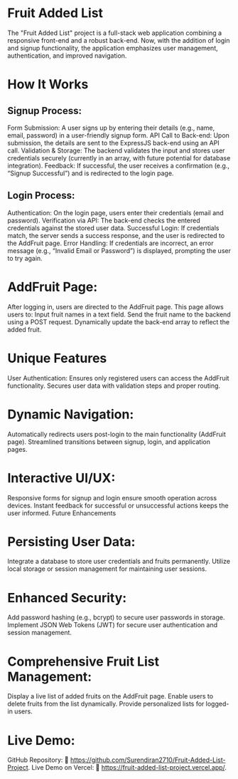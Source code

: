 # Fruit Added List

The "Fruit Added List" project is a full-stack web application combining a responsive front-end and a robust back-end. Now, with the addition of login and signup functionality, the application emphasizes user management, authentication, and improved navigation.

# How It Works
## Signup Process:
Form Submission: A user signs up by entering their details (e.g., name, email, password) in a user-friendly signup form.
API Call to Back-end: Upon submission, the details are sent to the ExpressJS back-end using an API call.
Validation & Storage: The backend validates the input and stores user credentials securely (currently in an array, with future potential for database integration).
Feedback: If successful, the user receives a confirmation (e.g., “Signup Successful”) and is redirected to the login page.

## Login Process:
Authentication: On the login page, users enter their credentials (email and password).
Verification via API: The back-end checks the entered credentials against the stored user data.
Successful Login: If credentials match, the server sends a success response, and the user is redirected to the AddFruit page.
Error Handling: If credentials are incorrect, an error message (e.g., “Invalid Email or Password”) is displayed, prompting the user to try again.

# AddFruit Page:
After logging in, users are directed to the AddFruit page.
This page allows users to:
Input fruit names in a text field.
Send the fruit name to the backend using a POST request.
Dynamically update the back-end array to reflect the added fruit.

# Unique Features
User Authentication:
Ensures only registered users can access the AddFruit functionality.
Secures user data with validation steps and proper routing.

# Dynamic Navigation:
Automatically redirects users post-login to the main functionality (AddFruit page).
Streamlined transitions between signup, login, and application pages.

# Interactive UI/UX:
Responsive forms for signup and login ensure smooth operation across devices.
Instant feedback for successful or unsuccessful actions keeps the user informed.
Future Enhancements

# Persisting User Data:
Integrate a database to store user credentials and fruits permanently.
Utilize local storage or session management for maintaining user sessions.

# Enhanced Security:
Add password hashing (e.g., bcrypt) to secure user passwords in storage.
Implement JSON Web Tokens (JWT) for secure user authentication and session management.

# Comprehensive Fruit List Management:
Display a live list of added fruits on the AddFruit page.
Enable users to delete fruits from the list dynamically.
Provide personalized lists for logged-in users.

# Live Demo:
GitHub Repository: 🔗 https://github.com/Surendiran2710/Fruit-Added-List-Project.
Live Demo on Vercel: 🔗 https://fruit-added-list-project.vercel.app/.



